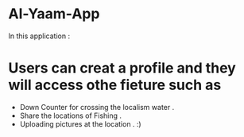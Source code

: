 # Al-Yaam-App
In this application :

# Users can creat a profile and they will access othe fieture such as 
- Down Counter for crossing the localism water .
- Share the locations of Fishing .
- Uploading pictures at the location .
:)
